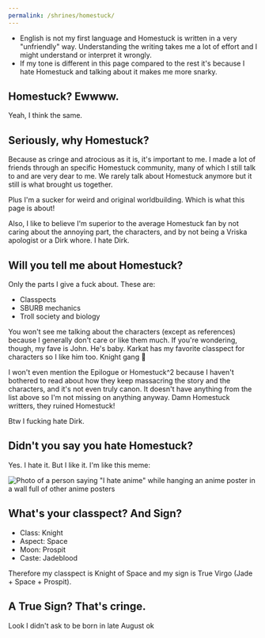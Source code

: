 ```yaml
---
permalink: /shrines/homestuck/
---
```

- English is not my first language and Homestuck is written in a very "unfriendly" way. Understanding the writing takes me a lot of effort and I might understand or interpret it wrongly.
- If my tone is different in this page compared to the rest it's because I hate Homestuck and talking about it makes me more snarky.

## Homestuck? Ewwww.

Yeah, I think the same.

## Seriously, why Homestuck?

Because as cringe and atrocious as it is, it's important to me. I made a lot of friends through an specific Homestuck community, many of which I still talk to and are very dear to me. We rarely talk about Homestuck anymore but it still is what brought us together.

Plus I'm a sucker for weird and original worldbuilding. Which is what this page is about!

Also, I like to believe I'm superior to the average Homestuck fan by not caring about the annoying part, the characters, and by not being a Vriska apologist or a Dirk whore. I hate Dirk.

## Will you tell me about Homestuck?

Only the parts I give a fuck about. These are:
- Classpects
- SBURB mechanics
- Troll society and biology

You won't see me talking about the characters (except as references) because I generally don't care or like them much. If you're wondering, though, my fave is John. He's baby. Karkat has my favorite classpect for characters so I like him too. Knight gang 🤝

I won't even mention the Epilogue or Homestuck^2 because I haven't bothered to read about how they keep massacring the story and the characters, and it's not even truly canon. It doesn't have anything from the list above so I'm not missing on anything anyway. Damn Homestuck writters, they ruined Homestuck!

Btw I fucking hate Dirk.

## Didn't you say you hate Homestuck?

Yes. I hate it. But I like it. I'm like this meme:

![Photo of a person saying "I hate anime" while hanging an anime poster in a wall full of other anime posters](https://i.kym-cdn.com/photos/images/original/001/489/444/cc6.jpg)

## What's your classpect? And Sign?

- Class: Knight
- Aspect: Space
- Moon: Prospit
- Caste: Jadeblood

Therefore my classpect is Knight of Space and my sign is True Virgo (Jade + Space + Prospit).

## A True Sign? That's cringe.

Look I didn't ask to be born in late August ok